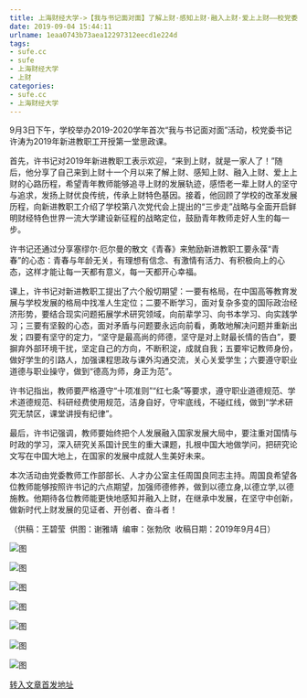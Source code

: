 ```yaml
---
title: 上海财经大学->【我与书记面对面】了解上财·感知上财·融入上财·爱上上财——校党委书记许涛为2019年新进教职工开授第一堂思政课 | sufe.cc
date: 2019-09-04 15:44:11
urlname: 1eaa0743b73aea12297312eecd1e224d
tags: 
- sufe.cc
- sufe
- 上海财经大学
- 上财
categories:
- sufe.cc
- 上海财经大学
---
```



9月3日下午，学校举办2019-2020学年首次“我与书记面对面”活动，校党委书记许涛为2019年新进教职工开授第一堂思政课。

首先，许书记对2019年新进教职工表示欢迎，“来到上财，就是一家人了！”随后，他分享了自己来到上财十一个月以来了解上财、感知上财、融入上财、爱上上财的心路历程，希望青年教师能够追寻上财的发展轨迹，感悟老一辈上财人的坚守与追求，发扬上财优良传统，传承上财特色基因。接着，他回顾了学校的改革发展历程，向新进教职工介绍了学校第八次党代会上提出的“三步走”战略与全面开启鲜明财经特色世界一流大学建设新征程的战略定位，鼓励青年教师走好人生的每一步。

许书记还通过分享塞缪尔·厄尔曼的散文《青春》来勉励新进教职工要永葆“青春”的心态：青春与年龄无关，有理想有信念、有激情有活力、有积极向上的心态，这样才能让每一天都有意义，每一天都开心幸福。

课上，许书记对新进教职工提出了六个殷切期望：一要有格局，在中国高等教育发展与学校发展的格局中找准人生定位；二要不断学习，面对复杂多变的国际政治经济形势，要结合现实问题拓展学术研究领域，向前辈学习、向书本学习、向实践学习；三要有坚毅的心态，面对矛盾与问题要永远向前看，勇敢地解决问题并重新出发；四要有坚守的定力，“坚守是最高尚的师德，坚守是对上财最长情的告白”，要摒弃外部环境干扰，坚定自己的方向，不断积淀，成就自我；五要牢记教师身份，做好学生的引路人，加强课程思政与课外沟通交流，关心关爱学生；六要遵守职业道德与职业操守，做到“德高为师，身正为范”。

许书记指出，教师要严格遵守“十项准则”“红七条”等要求，遵守职业道德规范、学术道德规范、科研经费使用规范，洁身自好，守牢底线，不碰红线，做到“学术研究无禁区，课堂讲授有纪律”。

最后，许书记强调，教师要始终把个人发展融入国家发展大局中，要注重对国情与时政的学习，深入研究关系国计民生的重大课题，扎根中国大地做学问，把研究论文写在中国大地上，在国家的发展中成就人生美好未来。

本次活动由党委教师工作部部长、人才办公室主任周国良同志主持。周国良希望各位教师能够按照许书记的六点期望，加强师德修养，做到以德立身,以德立学,以德施教。他期待各位教师能更快地感知并融入上财，在继承中发展，在坚守中创新，做新时代上财发展的见证者、开创者、奋斗者！

（供稿：王碧莹  供图：谢雅靖  编审：张勃欣  收稿日期：2019年9月4日）



![图](http://news.sufe.edu.cn/_upload/article/images/52/83/61f449094fdc87d0fc7fea78efea/db1cea9a-9d31-478d-b4f1-8a9ff8aab0e6.jpg)

![图](http://news.sufe.edu.cn/_upload/article/images/52/83/61f449094fdc87d0fc7fea78efea/9a984ef2-f4f6-44a4-bb78-3fb7d3325a2b.jpg)

![图](http://news.sufe.edu.cn/_upload/article/images/52/83/61f449094fdc87d0fc7fea78efea/b870a456-54a3-4791-9914-afd0f78215a7.jpg)

![图](http://news.sufe.edu.cn/_upload/article/images/52/83/61f449094fdc87d0fc7fea78efea/8daa0afe-71eb-4656-bba8-1d098b86205b.jpg)

![图](http://news.sufe.edu.cn/_upload/article/images/52/83/61f449094fdc87d0fc7fea78efea/33ac6a09-65dd-41b1-82b5-fd1a0e0f179d.jpg)

![图](http://news.sufe.edu.cn/_upload/article/images/52/83/61f449094fdc87d0fc7fea78efea/a0a681a1-f21e-4149-9d70-52270dc1fdd6.jpg)

![图](http://news.sufe.edu.cn/_upload/article/images/52/83/61f449094fdc87d0fc7fea78efea/1b73007e-843c-4cc6-9990-a78bf9701a22.jpg)

[转入文章首发地址](http://news.sufe.edu.cn/ea/55/c179a125525/page.htm)